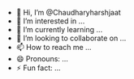 - 👋 Hi, I’m @Chaudharyharshjaat
- 👀 I’m interested in ...
- 🌱 I’m currently learning ...
- 💞️ I’m looking to collaborate on ...
- 📫 How to reach me ...
- 😄 Pronouns: ...
- ⚡ Fun fact: ...

<!---
Chaudharyharshjaat/Chaudharyharshjaat is a ✨ special ✨ repository because its `README.md` (this file) appears on your GitHub profile.
You can click the Preview link to take a look at your changes.
--->

